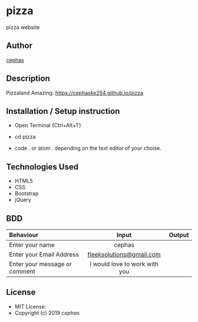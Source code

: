 # pizza
pizza website


## Author

[cephas]()

## Description
Pizzaland Amazing. https://cephaske254.github.io/pizza

## Installation / Setup instruction
* Open Terminal {Ctrl+Alt+T}
* cd pizza

* code . or atom . depending on the text editor of your choise.

## Technologies Used

* HTML5
* CSS
* Bootstrap
* jQuery

## BDD
| Behaviour      | Input        | Output       |
| :------------- | :----------: | -----------: |
|  Enter your name  |  cephas |     |
| Enter your Email Address  |  fleeksolutions@gmail.com|   |
| Enter your message or comment   |  I would love to work with you     |     |

## License
* MIT License:
* Copyright (c) 2019 *cephas*
